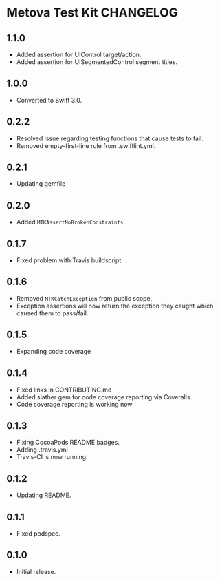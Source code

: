 # Metova Test Kit CHANGELOG

## 1.1.0

- Added assertion for UIControl target/action.
- Added assertion for UISegmentedControl segment titles.

## 1.0.0

- Converted to Swift 3.0.

## 0.2.2

- Resolved issue regarding testing functions that cause tests to fail.
- Removed empty-first-line rule from .swiftlint.yml.

## 0.2.1

- Updating gemfile

## 0.2.0

- Added `MTKAssertNoBrokenConstraints`

## 0.1.7

- Fixed problem with Travis buildscript

## 0.1.6

- Removed `MTKCatchException` from public scope.
- Exception assertions will now return the exception they caught which caused them to pass/fail.

## 0.1.5

- Expanding code coverage

## 0.1.4

- Fixed links in CONTRIBUTING.md
- Added slather gem for code coverage reporting via Coveralls
- Code coverage reporting is working now

## 0.1.3

- Fixing CocoaPods README badges.
- Adding .travis.yml
- Travis-CI is now running.

## 0.1.2

- Updating README.

## 0.1.1

- Fixed podspec.

## 0.1.0

- Initial release.
